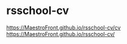 # rsschool-cv
https://MaestroFront.github.io/rsschool-cv/cv
https://MaestroFront.github.io/rsschool-cv/
